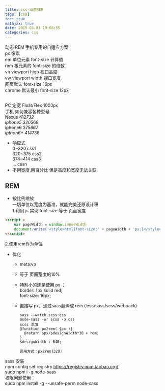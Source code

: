```yaml
---
title: css-动态REM
tags: [css]
toc: true
mathjax: true
date: 2019-03-03 19:08:55
categories: css
---
```

动态 REM 手机专用的自适应方案  
px 像素  
em 单位元素 font-size 计算值  
rem 根元素的 font-size 的倍数  
vh viewport high 视口高度  
vw viewport width 视口宽度  
网页默认 font-size 16px  
chrome 默认最小 font-size 12px  

## 
PC 定宽 Float/Flex 1000px  
手机 如何兼容各种型号  
Nexus 412*732  
iphone5 320*568  
iphone6 375*667   
ipthon6+ 414*736  
+ 响应式  
0~320 css1  
320~375 css2  
374~414 css3  
... cssn  
+ 不用宽度,用百分比 但是高度和宽度无法关联

## REM
+ 按比例缩放   
一切单位以宽度为基准，就能完美还原设计稿  
1.利用 js 实现 font-size 等于 页面宽度  
```html
<script >
    var pageWidth = window.innerWidth
    document.write('<style>html{font-size:' + pageWidth + 'px;}</style>')
</script>
```
2.使用rem作为单位

+ 优化
  + meta:vp
  + 等于 页面宽度的10%
  + 特别小的还是使用 px ：  
    border: 1px solid red;  
    font-size: 16px;  

  + 直接写 px，通过saas翻译成 rem (less/sass/scss/webpack)  
    ```
    sass --watch scss:css  
    node-sass -wr scss -o css  
    scss 添加  
    @function px2rem( $px ){
      @return $px/$designWidth*10 + rem;
    }  
    $designWidth : 640;
    
    调用方式：px2rem(320)
    ```
  
sass 安装  
npm config set registry https://registry.npm.taobao.org/  
sudo npm i -g node-sass  
权限问题使用：  
sudo npm install -g --unsafe-perm node-sass  




   







